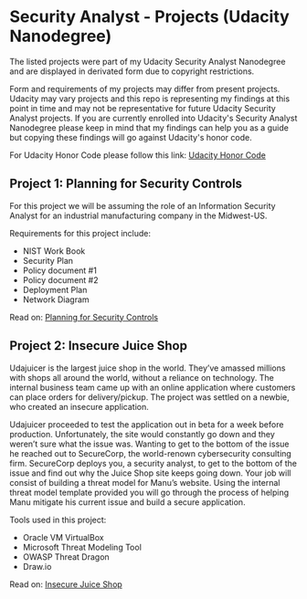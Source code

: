 # Security Analyst - Projects (Udacity Nanodegree)

The listed projects were part of my Udacity Security Analyst Nanodegree and are displayed in derivated form due to copyright restrictions.

Form and requirements of my projects may differ from present projects. Udacity may vary projects and this repo is representing my findings at this point in time and may not be representative for future Udacity Security Analyst projects.
If you are currently enrolled into Udacity's Security Analyst Nanodegree please keep in mind that my findings can help you as a guide but copying these findings will go against Udacity's honor code. 

For Udacity Honor Code please follow this link: [Udacity Honor Code](https://udacity.zendesk.com/hc/en-us/articles/210667103-Udacity-Honor-Code)

## Project 1: Planning for Security Controls

For this project we will be assuming the role of an Information Security Analyst for an industrial manufacturing company in the Midwest-US. 

Requirements for this project include:

* NIST Work Book
* Security Plan
* Policy document #1
* Policy document #2
* Deployment Plan
* Network Diagram

Read on: [Planning for Security Controls](https://github.com/MichaelThomasWolff/Security-Analyst-Projects-Udacity/tree/main/Planning%20for%20Security%20Controls)

## Project 2: Insecure Juice Shop

Udajuicer is the largest juice shop in the world. They’ve amassed millions with shops all around the world, without a reliance on technology.
The internal business team came up with an online application where customers can place orders for delivery/pickup. The project was settled on a newbie, who created an insecure application.

Udajuicer proceeded to test the application out in beta for a week before production. Unfortunately, the site would constantly go down and they weren’t sure what the issue was. Wanting to get to the bottom of the issue he reached out to SecureCorp, the world-renown cybersecurity consulting firm. SecureCorp deploys you, a security analyst, to get to the bottom of the issue and find out why the Juice Shop site keeps going down. Your job will consist of building a threat model for Manu’s website. Using the internal threat model template provided you will go through the process of helping Manu mitigate his current issue and build a secure application.

Tools used in this project:

* Oracle VM VirtualBox
* Microsoft Threat Modeling Tool
* OWASP Threat Dragon
* Draw.io

Read on: [Insecure Juice Shop](https://github.com/MichaelThomasWolff/Security-Analyst-Projects-Udacity/tree/main/Insecure%20Juice%20Shop)
